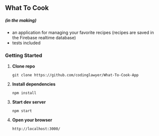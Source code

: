 ## What To Cook
##### (in the making)
- an application for managing your favorite recipes (recipes are saved in the Firebase realtime database)
- tests included

### Getting Started

1. **Clone repo**

    `git clone https://github.com/codinglawyer/What-To-Cook-App`

2. **Install dependencies**

    `npm install`

3. **Start dev server**

    `npm start`

4. **Open your browser**

    `http://localhost:3000/`